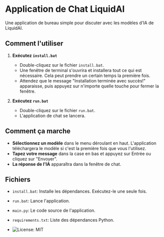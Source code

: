# Application de Chat LiquidAI

Une application de bureau simple pour discuter avec les modèles d'IA de LiquidAI.

## Comment l'utiliser

1.  **Exécutez `install.bat`**
    - Double-cliquez sur le fichier `install.bat`.
    - Une fenêtre de terminal s'ouvrira et installera tout ce qui est nécessaire. Cela peut prendre un certain temps la première fois.
    - Attendez que le message "Installation terminée avec succès!" apparaisse, puis appuyez sur n'importe quelle touche pour fermer la fenêtre.

2.  **Exécutez `run.bat`**
    - Double-cliquez sur le fichier `run.bat`.
    - L'application de chat se lancera.

## Comment ça marche

-   **Sélectionnez un modèle** dans le menu déroulant en haut. L'application téléchargera le modèle si c'est la première fois que vous l'utilisez.
-   **Tapez votre message** dans la case en bas et appuyez sur Entrée ou cliquez sur "Envoyer".
-   **La réponse de l'IA** apparaîtra dans la fenêtre de chat.

## Fichiers

-   `install.bat`: Installe les dépendances. Exécutez-le une seule fois.
-   `run.bat`: Lance l'application.
-   `main.py`: Le code source de l'application.
-   `requirements.txt`: Liste des dépendances Python.

-   ![License: MIT](https://img.shields.io/badge/License-MIT-yellow.svg)

